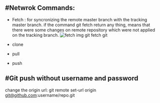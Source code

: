 #Netwrok Commands:
------------------
  - Fetch : for syncronizing the remote master branch with the tracking master branch. if the command   git fetch return any thing, means that there were some changes on remote repository which were not applied on the tracking branch. 
  ![fetch img](https://github.com/maryam-eslahi/git-course/tree/master/img/fetch1.PNG?raw=true)
git fetch 
git 


  - clone
  - pull
  - push
  
  
#Git push without username and password
----------------------------------------

change the origin url:
git remote set-url origin git@github.com:username/repo.git